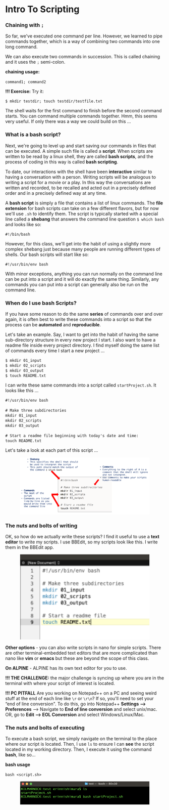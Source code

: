 # Intro To Scripting 

### Chaining with `;`

So far, we've executed one command per line. However, we learned to pipe commands together, which is a way of combining two commands into one long command.

We can also execute two commands in succession. This is called chaining and it uses the `;` semi-colon.

**chaining usage:**

`command1; command2`

**!!! Exercise:** Try it:

```
$ mkdir testdir; touch testdir/testfile.txt
```

The shell waits for the first command to finish before the second command starts. You can command multiple commands together. Hmm, this seems very useful. If only there was a way we could build on this …

### What is a bash script? 

Next, we're going to level up and start saving our commands in files that can be executed. A simple such file is called a **script**. When scripts are written to be read by a linux shell, they are called **bash scripts**, and the process of coding in this way is called **bash scripting**.

To date, our interactions with the shell have been **interactive** similar to having a conversation with a person. Writing scripts will be analogous to writing a script for a movie or a play. In this way the conversations are written and recorded, to be recalled and acted out in a precisely defined order and in a precisely defined way at any time.

A **bash script** is simply a file that contains a list of linux commands. The **file extension** for bash scripts can take on a few different flavors, but for now we'll use `.sh` to identify them. The script is typically started with a special line called a **shebang** that answers the command line question `$ which bash` and looks like so:

```
#!/bin/bash
```

However, for this class, we'll get into the habit of using a slightly more complex shebang just because many people are running different types of shells. Our bash scripts will start like so:

```
#!/usr/bin/env bash
```

With minor exceptions, anything you can run normally on the command line can be put into a script and it will do exactly the same thing. Similarly, any commands you can put into a script can generally also be run on the command line.


### When do I use bash Scripts? 

If you have some reason to do the same **series** of commands over and over again, it is often best to write these commands into a script so that the process can be **automated** and **reproducible**.

Let's take an example. Say, I want to get into the habit of having the same sub-directory structure in every new project I start. I also want to have a readme file inside every project directory. I find myself doing the same list of commands every time I start a new project …

```
$ mkdir 01_input
$ mkdir 02_scripts
$ mkdir 03_output
$ touch README.txt
```

I can write these same commands into a script called `startProject.sh`. It looks like this …

```
#!/usr/bin/env bash
 
# Make three subdirectories
mkdir 01_input
mkdir 02_scripts
mkdir 03_output
 
# Start a readme file beginning with today's date and time:
touch README.txt
```

Let's take a look at each part of this script …

<p align="center">
<img width="410" alt="scripting1" src="https://github.com/jesshill/CSU-2025FA-DSCI-510-001_LINUX_as_a_computational_platform/blob/main/Images/scripting1.png">
</p>

### The nuts and bolts of writing

OK, so how do we actually write these scripts? I find it useful to use a **text editor** to write my scripts. I use BBEdit, so my scripts look like this. I write them in the BBEdit app.

<p align="center">
<img width="410" alt="scripting2" src="https://github.com/jesshill/CSU-2025FA-DSCI-510-001_LINUX_as_a_computational_platform/blob/main/Images/scripting2.png">
</p>

**Other options** - you can also write scripts in nano for simple scripts. There are other terminal-embedded text editors that are more complicated than nano like **vim** or **emacs** but these are beyond the scope of this class.

**On ALPINE** - ALPINE has its own text editor for you to use.

**!!! THE CHALLENGE:** the major challenge is syncing up where you are in the terminal with where your script of interest is located.

**!!! PC PITFALL** Are you working on Notepad++ on a PC and seeing weird stuff at the end of each line like `\r` or `\r\n`? If so, you'll need to set your “end of line conversion". To do this, go into Notepad++ **Settings –> Preferences** –> Navigate to **End of line conversion** and select unix/mac. OR, go to **Edit –> EOL Conversion** and select Windows/Linux/Mac.

### The nuts and bolts of executing

To execute a bash script, we simply navigate on the terminal to the place where our script is located. Then, I use `ls` to ensure I can **see** the script located in my working directory. Then, I execute it using the command **bash**, like so…

**bash usage**

`bash <script.sh>`

<p align="center">
<img width="410" alt="scripting3" src="https://github.com/jesshill/CSU-2025FA-DSCI-510-001_LINUX_as_a_computational_platform/blob/main/Images/scripting3.png">
</p>



